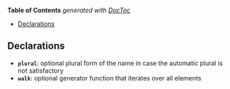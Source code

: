 <!-- START doctoc generated TOC please keep comment here to allow auto update -->
<!-- DON'T EDIT THIS SECTION, INSTEAD RE-RUN doctoc TO UPDATE -->
**Table of Contents**  *generated with [DocToc](https://github.com/thlorenz/doctoc)*

- [Declarations](#declarations)

<!-- END doctoc generated TOC please keep comment here to allow auto update -->




## Declarations

* **`plural`**: optional plural form of the name in case the automatic plural is not satisfactory
* **`walk`**: optional generator function that iterates over all elements



